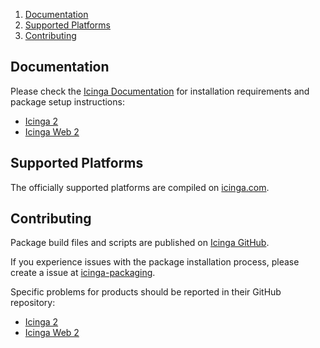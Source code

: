 1. [Documentation](#user-content-documentation)
1. [Supported Platforms](#user-content-supported-platforms)
1. [Contributing](#user-content-contributing)

## Documentation

Please check the [Icinga Documentation] for installation requirements
and package setup instructions:

* [Icinga 2](https://www.icinga.com/docs/icinga2/latest)
* [Icinga Web 2](https://www.icinga.com/docs/icingaweb2/latest)

## Supported Platforms

The officially supported platforms are compiled on [icinga.com](https://icinga.com/support/support-details/).

## Contributing

Package build files and scripts are published on [Icinga GitHub].

If you experience issues with the package installation process, please
create a issue at [icinga-packaging].

Specific problems for products should be reported in their GitHub
repository:

* [Icinga 2](https://github.com/icinga/icinga2)
* [Icinga Web 2](https://github.com/icinga/icingaweb2)

[Icinga Documentation]: https://www.icinga.com/docs/
[Icinga GitHub]: https://github.com/Icinga
[icinga-packaging]: https://github.com/icinga/icinga-packaging
